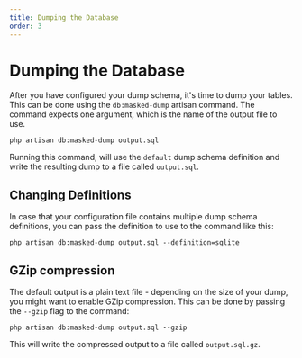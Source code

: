 ```yaml
---
title: Dumping the Database
order: 3
---
```

# Dumping the Database

After you have configured your dump schema, it's time to dump your tables. This can be done using the `db:masked-dump` artisan command.
The command expects one argument, which is the name of the output file to use.

```
php artisan db:masked-dump output.sql
```

Running this command, will use the `default` dump schema definition and write the resulting dump to a file called `output.sql`.

## Changing Definitions

In case that your configuration file contains multiple dump schema definitions, you can pass the definition to use to the command like this:

```
php artisan db:masked-dump output.sql --definition=sqlite
```

## GZip compression

The default output is a plain text file - depending on the size of your dump, you might want to enable GZip compression. This can be done by passing the `--gzip` flag to the command:

```
php artisan db:masked-dump output.sql --gzip
```

This will write the compressed output to a file called `output.sql.gz`.